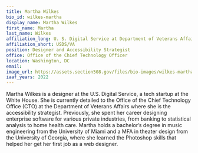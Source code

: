 ```yaml
---
title: Martha Wilkes
bio_id: wilkes-martha
display_name: Martha Wilkes
first_name: Martha
last_name: Wilkes
affiliation_long: U. S. Digital Service at Department of Veterans Affairs
affiliation_short: USDS/VA
position: Designer and Accessibility Strategist
office: Office of the Chief Technology Officer
location: Washington, DC
email: 
image_url: https://assets.section508.gov/files/bio-images/wilkes-martha.png
iaaf_years: 2022
---
```

Martha Wilkes is a designer at the U.S. Digital Service, a tech startup at the White House. She is currently detailed to the Office of the Chief Technology Office (CTO) at the Department of Veterans Affairs where she is the accessibility strategist. Previously, she spent her career designing enterprise software for various private industries, from banking to statistical analysis to home health care. Martha holds a bachelor’s degree in music engineering from the University of Miami and a MFA in theater design from the University of Georgia, where she learned the Photoshop skills that helped her get her first job as a web designer.   